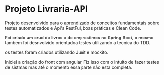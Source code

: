 
# Projeto Livraria-API

Projeto desenvolvido para o aprendizado de conceitos fundamentais sobre testes automatizados e Api's RestFul, boas práticas e Clean Code.

Foi criado um crud de livros e de emprestimos no Spring Boot, o mesmo tambem foi desnvolvido orientadoa testes utilizando a tecnica do TDD.

os testes foram criados utilizando Junit e mockito.

Iniciei a criação do front com angular, Fiz isso com o intuito de fazer testes de sistmas mas até o momento essa parte não esta completa.  

